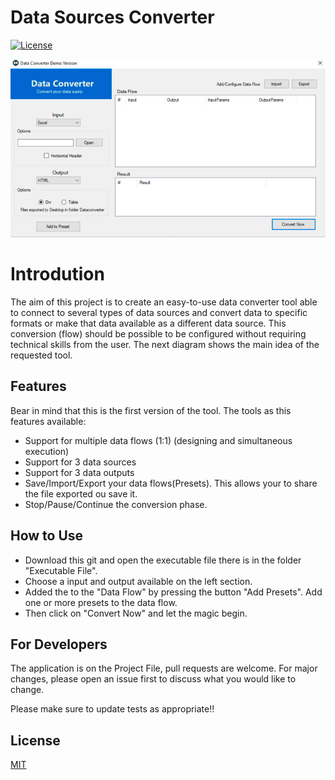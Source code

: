 # Data Sources Converter 
[![License](https://img.shields.io/badge/license-MIT-blue.svg?style=flat-square)](https://github.com/p3p4r/Data-Sources-Converter/blob/master/LICENSE)

![](https://github.com/p3p4r/Data-Sources-Converter/blob/master/Screenshots/screen3.jpg)

# Introdution

The aim of this project is to create an easy-to-use data converter tool able to connect to several types of data sources
and convert data to specific formats or make that data available as a different data source. This conversion (flow)
should be possible to be configured without requiring technical skills from the user. The next diagram shows the main
idea of the requested tool.

## Features
Bear in mind that this is the first version of the tool. The tools as this features available:

- Support for multiple data flows (1:1) (designing and simultaneous execution)
- Support for 3 data sources
- Support for 3 data outputs
- Save/Import/Export your data flows(Presets). This allows your to share the file exported ou save it.
- Stop/Pause/Continue the conversion phase.

## How to Use

- Download this git and open the executable file there is in the folder "Executable File".
- Choose a input and output available on the left section.
- Added the to the "Data Flow" by pressing the button "Add Presets". Add one or more presets to the data flow.
- Then click on "Convert Now" and let the magic begin.

## For Developers
The application is on the Project File, pull requests are welcome. For major changes, please open an issue first to discuss what you would like to change.

Please make sure to update tests as appropriate!!

## License
[MIT](https://choosealicense.com/licenses/mit/)
